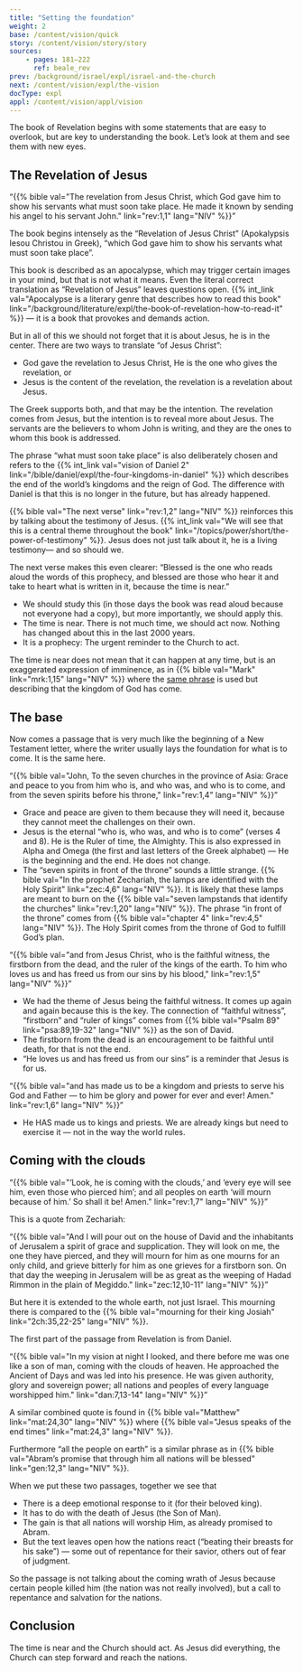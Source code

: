 ```yaml
---
title: "Setting the foundation"
weight: 2
base: /content/vision/quick
story: /content/vision/story/story
sources: 
    - pages: 181–222
      ref: beale_rev
prev: /background/israel/expl/israel-and-the-church
next: /content/vision/expl/the-vision
docType: expl
appl: /content/vision/appl/vision
---
```


The book of Revelation begins with some statements that are easy to overlook, but are key to understanding the book. Let’s look at them and see them with new eyes.

## The Revelation of Jesus

<a name="33b5"></a>
“{{% bible val="The revelation from Jesus Christ, which God gave him to show his servants what must soon take place. He made it known by sending his angel to his servant John." link="rev:1,1" lang="NIV" %}}”

The book begins intensely as the “Revelation of Jesus Christ” (Apokalypsis Iesou Christou in Greek), “which God gave him to show his servants what must soon take place”.

This book is described as an apocalypse, which may trigger certain images in your mind, but that is not what it means. Even the literal correct translation as “Revelation of Jesus” leaves questions open. {{% int_link val="Apocalypse is a literary genre that describes how to read this book" link="/background/literature/expl/the-book-of-revelation-how-to-read-it" %}} — it is a book that provokes and demands action.

But in all of this we should not forget that it is about Jesus, he is in the center. There are two ways to translate “of Jesus Christ”:

- God gave the revelation to Jesus Christ, He is the one who gives the revelation, or
- Jesus is the content of the revelation, the revelation is a revelation about Jesus.

The Greek supports both, and that may be the intention. The revelation comes from Jesus, but the intention is to reveal more about Jesus. The servants are the believers to whom John is writing, and they are the ones to whom this book is addressed.

The phrase “what must soon take place” is also deliberately chosen and refers to the {{% int_link val="vision of Daniel 2" link="/bible/daniel/expl/the-four-kingdoms-in-daniel" %}} which describes the end of the world’s kingdoms and the reign of God. The difference with Daniel is that this is no longer in the future, but has already happened.

{{% bible val="The next verse" link="rev:1,2" lang="NIV" %}} reinforces this by talking about the testimony of Jesus. {{% int_link val="We will see that this is a central theme throughout the book" link="/topics/power/short/the-power-of-testimony" %}}. Jesus does not just talk about it, he is a living testimony— and so should we.

The next verse makes this even clearer: “Blessed is the one who reads aloud the words of this prophecy, and blessed are those who hear it and take to heart what is written in it, because the time is near.”

- We should study this (in those days the book was read aloud because not everyone had a copy), but more importantly, we should apply this.
- The time is near. There is not much time, we should act now. Nothing has changed about this in the last 2000 years.
- It is a prophecy: The urgent reminder to the Church to act.

The time is near does not mean that it can happen at any time, but is an exaggerated expression of imminence, as in {{% bible val="Mark" link="mrk:1,15" lang="NIV" %}} where the [same phrase](https://biblehub.com/interlinear/mark/1-15.htm) is used but describing that the kingdom of God has come.

## The base

<a name="65e2"></a>
Now comes a passage that is very much like the beginning of a New Testament letter, where the writer usually lays the foundation for what is to come. It is the same here.

“{{% bible val="John, To the seven churches in the province of Asia: Grace and peace to you from him who is, and who was, and who is to come, and from the seven spirits before his throne," link="rev:1,4" lang="NIV" %}}”

- Grace and peace are given to them because they will need it, because they cannot meet the challenges on their own.
- Jesus is the eternal “who is, who was, and who is to come” (verses 4 and 8). He is the Ruler of time, the Almighty. This is also expressed in Alpha and Omega (the first and last letters of the Greek alphabet) — He is the beginning and the end. He does not change.
- The “seven spirits in front of the throne” sounds a little strange. {{% bible val="In the prophet Zechariah, the lamps are identified with the Holy Spirit" link="zec:4,6" lang="NIV" %}}. It is likely that these lamps are meant to burn on the {{% bible val="seven lampstands that identify the churches" link="rev:1,20" lang="NIV" %}}. The phrase “in front of the throne” comes from {{% bible val="chapter 4" link="rev:4,5" lang="NIV" %}}. The Holy Spirit comes from the throne of God to fulfill God’s plan.

“{{% bible val="and from Jesus Christ, who is the faithful witness, the firstborn from the dead, and the ruler of the kings of the earth. To him who loves us and has freed us from our sins by his blood," link="rev:1,5" lang="NIV" %}}”

- We had the theme of Jesus being the faithful witness. It comes up again and again because this is the key. The connection of “faithful witness”, “firstborn” and “ruler of kings” comes from {{% bible val="Psalm 89" link="psa:89,19-32" lang="NIV" %}} as the son of David.
- The firstborn from the dead is an encouragement to be faithful until death, for that is not the end.
- “He loves us and has freed us from our sins” is a reminder that Jesus is for us.

“{{% bible val="and has made us to be a kingdom and priests to serve his God and Father — to him be glory and power for ever and ever! Amen." link="rev:1,6" lang="NIV" %}}”

- He HAS made us to kings and priests. We are already kings but need to exercise it — not in the way the world rules.

## Coming with the clouds

<a name="e267"></a>
“{{% bible val="‘Look, he is coming with the clouds,’ and ‘every eye will see him, even those who pierced him’; and all peoples on earth ‘will mourn because of him.’ So shall it be! Amen." link="rev:1,7" lang="NIV" %}}”

This is a quote from Zechariah:

“{{% bible val="And I will pour out on the house of David and the inhabitants of Jerusalem a spirit of grace and supplication. They will look on me, the one they have pierced, and they will mourn for him as one mourns for an only child, and grieve bitterly for him as one grieves for a firstborn son. On that day the weeping in Jerusalem will be as great as the weeping of Hadad Rimmon in the plain of Megiddo." link="zec:12,10-11" lang="NIV" %}}”

But here it is extended to the whole earth, not just Israel. This mourning there is compared to the {{% bible val="mourning for their king Josiah" link="2ch:35,22-25" lang="NIV" %}}.

The first part of the passage from Revelation is from Daniel.

“{{% bible val="In my vision at night I looked, and there before me was one like a son of man, coming with the clouds of heaven. He approached the Ancient of Days and was led into his presence. He was given authority, glory and sovereign power; all nations and peoples of every language worshipped him." link="dan:7,13-14" lang="NIV" %}}”

A similar combined quote is found in {{% bible val="Matthew" link="mat:24,30" lang="NIV" %}} where {{% bible val="Jesus speaks of the end times" link="mat:24,3" lang="NIV" %}}.

Furthermore “all the people on earth” is a similar phrase as in {{% bible val="Abram’s promise that through him all nations will be blessed" link="gen:12,3" lang="NIV" %}}.

When we put these two passages, together we see that

- There is a deep emotional response to it (for their beloved king).
- It has to do with the death of Jesus (the Son of Man).
- The gain is that all nations will worship Him, as already promised to Abram.
- But the text leaves open how the nations react (“beating their breasts for his sake”) — some out of repentance for their savior, others out of fear of judgment.

So the passage is not talking about the coming wrath of Jesus because certain people killed him (the nation was not really involved), but a call to repentance and salvation for the nations.

## Conclusion

<a name="8d7d"></a>
The time is near and the Church should act. As Jesus did everything, the Church can step forward and reach the nations.
